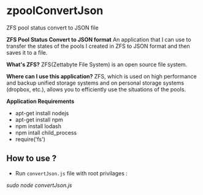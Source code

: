 # zpoolConvertJson
ZFS pool status convert to JSON file

**ZFS Pool Status Convert to JSON format**
An application that I can use to transfer the states of the pools I created in ZFS to JSON format  and then saves it to a file.

**What's ZFS?** 
  ZFS(Zettabyte File System) is an open source file system.

**Where can I use this application?**
ZFS, which is used on high performance and backup unified storage systems and on personal storage systems (dropbox, etc.), allows you to efficiently use the situations of the pools.

**Application Requirements**
- apt-get install nodejs
- apt-get install npm
- npm install lodash
- npm intall child_process
- require('fs')

## How to use ?
- Run `convertJson.js` file with root privilages :

*sudo node convertJson.js*
